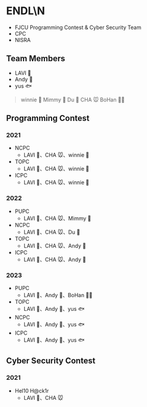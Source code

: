 # ENDL\N
* FJCU Programming Contest & Cyber Security Team
* CPC
* NISRA

## Team Members

* LAVI :baby_chick:
* Andy :wolf:
* yus :fish:

> winnie :whale:
> Mimmy :poodle:
> Du :panda_face:
> CHA :mouse:
> BoHan :polar_bear:

## Programming Contest

### 2021
* NCPC <!-- Preliminary Round -->
    * LAVI :baby_chick:、CHA :mouse:、winnie :whale:
* TOPC
    * LAVI :baby_chick:、CHA :mouse:、winnie :whale:
* ICPC
    * LAVI :baby_chick:、CHA :mouse:、winnie :whale:

### 2022
* PUPC
    * LAVI :baby_chick:、CHA :mouse:、Mimmy :poodle:
* NCPC <!-- Preliminary Round -->
    * LAVI :baby_chick:、CHA :mouse:、Du :panda_face:
* TOPC
    * LAVI :baby_chick:、CHA :mouse:、Andy :wolf:
* ICPC
    * LAVI :baby_chick:、CHA :mouse:、Andy :wolf: 

### 2023
* PUPC
    * LAVI :baby_chick:、Andy :wolf:、BoHan :polar_bear:
* TOPC
    * LAVI :baby_chick:、Andy :wolf:、yus :fish:
* NCPC <!-- Preliminary Round -->
    * LAVI :baby_chick:、Andy :wolf:、yus :fish:
* ICPC
    * LAVI :baby_chick:、Andy :wolf:、yus :fish:

## Cyber Security Contest

### 2021
* Hel10 H@ck1r 
    * LAVI :baby_chick:、CHA :mouse:
